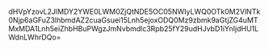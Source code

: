 dHVpYzovL2JlMDY2YWE0LWM0ZjQtNDE5OC05NWIyLWQ0OTk0M2VlNTk0Njp6aGFuZ3lhbmdAZ2cuaGsuei15Lnh5ejoxODQ0Mz9zbmk9aGtjZG4uMTMxMDA1Lnh5eiZhbHBuPWgzJmNvbmdlc3Rpb25fY29udHJvbD1iYnIjdHU1LWdnLWhrDQo=
